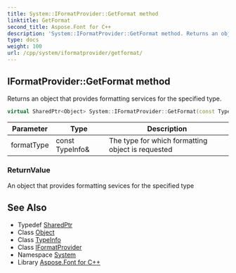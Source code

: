 ```yaml
---
title: System::IFormatProvider::GetFormat method
linktitle: GetFormat
second_title: Aspose.Font for C++
description: 'System::IFormatProvider::GetFormat method. Returns an object that provides formatting services for the specified type in C++.'
type: docs
weight: 100
url: /cpp/system/iformatprovider/getformat/
---
```

## IFormatProvider::GetFormat method


Returns an object that provides formatting services for the specified type.

```cpp
virtual SharedPtr<Object> System::IFormatProvider::GetFormat(const TypeInfo &formatType)=0
```


| Parameter | Type | Description |
| --- | --- | --- |
| formatType | const TypeInfo\& | The type for which formatting object is requested |

### ReturnValue

An object that provides formatting sevices for the specified type

## See Also

* Typedef [SharedPtr](../../sharedptr/)
* Class [Object](../../object/)
* Class [TypeInfo](../../typeinfo/)
* Class [IFormatProvider](../)
* Namespace [System](../../)
* Library [Aspose.Font for C++](../../../)
